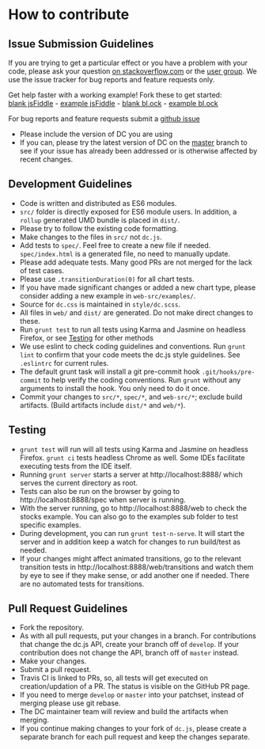 # How to contribute

## Issue Submission Guidelines

If you are trying to get a particular effect or you have a problem with your code, please ask your question [on stackoverflow.com](http://stackoverflow.com/questions/tagged/dc.js) or the [user group](https://groups.google.com/forum/?fromgroups#!forum/dc-js-user-group). We use the issue tracker for bug reports and feature requests only.

Get help faster with a working example! Fork these to get started:<br>
[blank jsFiddle](https://jsfiddle.net/gordonwoodhull/0k5ygjqd/) - [example jsFiddle](https://jsfiddle.net/gordonwoodhull/0ymLxuc2/) - [blank bl.ock](https://blockbuilder.org/gordonwoodhull/f6bab3d2f5b34018548207014b4056bf) - [example bl.ock](https://blockbuilder.org/gordonwoodhull/bcf9eaa0bfc2c84373cffac06d5755e5)

For bug reports and feature requests submit a [github issue](http://github.com/dc-js/dc.js/issues)
  * Please include the version of DC you are using
  * If you can, please try the latest version of DC on the [master](https://raw.github.com/dc-js/dc.js/master/dc.js) branch to see if your issue has already been addressed or is otherwise affected by recent changes.

## Development Guidelines

* Code is written and distributed as ES6 modules.
* `src/` folder is directly exposed for ES6 module users.
  In addition, a `rollup` generated UMD bundle is placed in `dist/`.
* Please try to follow the existing code formatting.
* Make changes to the files in `src/` not `dc.js`.
* Add tests to `spec/`. Feel free to create a new file if needed.
  `spec/index.html` is a generated file, no need to manually update.
* Please add adequate tests. Many good PRs are not merged for the
  lack of test cases.
* Please use `.transitionDuration(0)` for all chart tests.
* If you have made significant changes or added a new chart type,
  please consider adding a new example in `web-src/examples/`.
* Source for `dc.css` is maintained in `style/dc.scss`.
* All files in `web/` and `dist/` are generated.
  Do not make direct changes to these.
* Run `grunt test` to run all tests using Karma and Jasmine on headless Firefox,
  or see [Testing](#Testing) for other methods
* We use eslint to check coding guidelines and conventions.
  Run `grunt lint` to confirm that your code meets the dc.js style guidelines.
  See `.eslintrc` for current rules.
* The default grunt task will install a git pre-commit hook
  `.git/hooks/pre-commit` to help verify the coding conventions.
  Run `grunt` without any arguments to install the hook.
  You only need to do it once.
* Commit your changes to `src/*`, `spec/*`, and `web-src/*`; exclude build artifacts.
  (Build artifacts include `dist/*` and `web/*`).

## Testing
* `grunt test` will run will all tests using Karma and Jasmine on headless Firefox.
  `grunt ci` tests headless Chrome as well.
  Some IDEs facilitate executing tests from the IDE itself.
* Running `grunt server` starts a server at http://localhost:8888/ which serves
  the current directory as root.
* Tests can also be run on the browser by going to http://localhost:8888/spec when
  server is running.
* With the server running, go to http://localhost:8888/web to check the stocks example.
  You can also go to the examples sub folder to test specific examples.
* During development, you can run `grunt test-n-serve`.
  It will start the server and in addition keep a watch for changes to
  run build/test as needed.
* If your changes might affect animated transitions,
  go to the relevant transition tests in
  http://localhost:8888/web/transitions and watch them by eye to see if they make
  sense, or add another one if needed. There are no automated tests for transitions.

## Pull Request Guidelines

* Fork the repository.
* As with all pull requests, put your changes in a branch.
  For contributions that change the dc.js API, create your branch off of `develop`.
  If your contribution does not change the API, branch off of `master` instead.
* Make your changes.
* Submit a pull request.
* Travis CI is linked to PRs, so, all tests will get executed on creation/updation of a PR.
  The status is visible on the GitHub PR page.
* If you need to merge `develop` or `master` into your patchset,
  instead of merging please use git rebase.
* The DC maintainer team will review and build the artifacts when merging.
* If you continue making changes to your fork of `dc.js`,
  please create a separate branch for each pull request and keep the changes separate.
